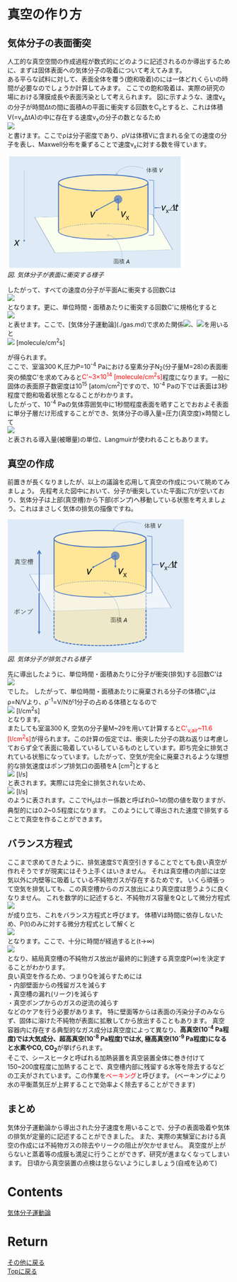 # 真空の作り方
## 気体分子の表面衝突
人工的な真空空間の作成過程が数式的にどのように記述されるのか導出するために、まずは固体表面への気体分子の吸着について考えてみます。<br>
ある平らな試料に対して、表面全体を覆う(飽和吸着)のには一体どれくらいの時間が必要なのでしょうか計算してみます。
ここでの飽和吸着は、実際の研究の場における薄膜成長や表面汚染として考えられます。
図に示すような、速度v<sub>x</sub>の分子が時間Δtの間に面積Aの平面に衝突する回数をC<sub>v</sub>とすると、これは体積V(=v<sub>x</sub>ΔtA)の中に存在する速度v<sub>x</sub>の分子の数となるため
<br>
<img src="https://latex.codecogs.com/gif.latex?\bg_black&space;\fn_cs&space;{\color{Green}&space;C_{\rm&space;v}&space;=&space;\rho&space;Vf(v_{\rm&space;x})}"/><br>
と書けます。ここでρは分子密度であり、ρVは体積Vに含まれる全ての速度の分子を表し、Maxwell分布を乗ずることで速度v<sub>x</sub>に対する数を得ています。
<p>
<img src="./surface.png" width="400px" title="circuit"><br>
<em>図. 気体分子が表面に衝突する様子</em>
</p>
したがって、すべての速度の分子が平面Aに衝突する回数Cは
<br>
<img src="https://latex.codecogs.com/gif.latex?\bg_black&space;\fn_cs&space;{\color{Green}&space;C&space;=&space;\rho\Delta&space;tA\int_{\0}^{\infty}v_{\rm&space;x}f(v_{\rm&space;x})dv_{\rm&space;x}&space;=&space;\rho\Delta&space;tA\frac{\bar{v_{\rm&space;x}}}{2}}"/><br>
となります。更に、単位時間・面積あたりに衝突する回数C'に規格化すると
<br>
<img src="https://latex.codecogs.com/gif.latex?\bg_black&space;\fn_cs&space;{\color{Green}&space;C'&space;=&space;\frac{C}{\Delta&space;tA}&space;=&space;\rho\frac{\bar{v}}{4}=\frac{P}{2\pi&space;k_{\rm&space;B}Tm}}"/><br>
と表せます。ここで、[気体分子運動論](./gas.md)で求めた関係<img src="https://latex.codecogs.com/gif.latex?\bg_black&space;\fn_cs&space;{\color{Green}&space;\bar{v}=&space;\sqrt{\frac{8k_{\rm&space;B}T}{\pi&space;m}}"/>、<img src="https://latex.codecogs.com/gif.latex?\inline&space;\bg_black&space;\fn_cs&space;{\color{Green}&space;\rho&space;=&space;\frac{N}{V}=\frac{N_{\rm&space;A}P}{RT}=\frac{P}{k_{\rm&space;B}T}}"/>を用いると
<br>
<img src="https://latex.codecogs.com/gif.latex?\bg_black&space;\fn_cs&space;{\color{Green}&space;C'&space;\sim&space;2.7\times10^{20}\frac{P}{MT}}"/> [molecule/cm<sup>2</sup>s]<br>

が得られます。<br>
ここで、室温300 K,圧力P=10<sup>-4</sup> Paにおける窒素分子N<sub>2</sub>(分子量M=28)の表面衝突の頻度C'を求めてみると<span style="color: red; ">C'~3×10<sup>14</sup> [molecule/cm<sup>2</sup>s]</span>程度になります。一般に固体の表面原子数密度は10<sup>15</sup> [atom/cm<sup>2</sup>]ですので、10<sup>-4</sup> Paの下では表面は3秒程度で飽和吸着状態となることがわかります。<br>
したがって、10<sup>-4</sup> Paの気体雰囲気中に1秒間程度表面を晒すことでおおよそ表面に単分子層だけ形成することができ、気体分子の導入量=圧力(真空度)×時間として
<br>
<img src="https://latex.codecogs.com/gif.latex?\bg_black&space;\fn_cs&space;{\color{Green}&space;1[L]&space;=&space;10\times10^{-4}[Pa]\times 1[s]=10\times10^{-6}[Torr]\times 1[s]}"/><br>
と表される導入量(被曝量)の単位、Langmuirが使われることもあります。


## 真空の作成
前置きが長くなりましたが、以上の議論を応用して真空の作成について眺めてみましょう。
先程考えた図中において、分子が衝突していた平面に穴が空いており、気体分子は上部(真空槽)から下部(ポンプ)へ移動している状態を考えましょう。これはまさしく気体の排気の描像ですね。<br>
<p>
<img src="./vacuum.png" width="400px" title="vacuum"><br>
<em>図. 気体分子が排気される様子</em>
</p>
先に導出したように、単位時間・面積あたりに分子が衝突(排気)する回数C'は
<br>
<img src="https://latex.codecogs.com/gif.latex?\bg_black&space;\fn_cs&space;{\color{Green}&space;C'&space;=&space;\rho\frac{\bar{v}}{4}}"/><br>
でした。
したがって、単位時間・面積あたりに廃棄される分子の体積C'<sub>v</sub>はρ=N/Vより、ρ<sup>-1</sup>=V/Nが1分子の占める体積となるので
<br>
<img src="https://latex.codecogs.com/gif.latex?\bg_black&space;\fn_cs&space;{\color{Green}&space;C'_{\rm&space;v}&space;=&space;\frac{C'}{\rho}=\frac{1}{4}\frac{2}{\sqrt{\pi}}\sqrt{\frac{2k_{\rm&space;B}T}{m}}\sim3.64\sqrt{\frac{T}{M}}}"/> [l/cm<sup>2</sup>s]<br>
となります。<br>
またしても室温300 K, 空気の分子量M~29を用いて計算すると<span style="color: red; ">C'<sub>v,air</sub>~11.6 [l/cm<sup>2</sup>s]</span>が得られます。この計算の仮定では、衝突した分子の跳ね返りは考慮しておらず全て表面に吸着しているしているものとしています。即ち完全に排気されている状態になっています。したがって、空気が完全に廃棄されるような理想的な排気速度はポンプ排気口の面積をA [cm<sup>2</sup>]とすると
<br>
<img src="https://latex.codecogs.com/gif.latex?\bg_black&space;\fn_cs&space;{\color{Green}&space;S_{\rm&space;ideal}&space;=&space;11.6A}"/> [l/s]<br>
と表されます。実際には完全に排気されないため、
<br>
<img src="https://latex.codecogs.com/gif.latex?\bg_black&space;\fn_cs&space;{\color{Green}&space;S_{\rm&space;real}&space;=&space;H_{o}S_{\rm&space;ideal}}"/> [l/s]<br>
のように表されます。ここでH<sub>o</sub>はホー係数と呼ばれ0~1の間の値を取りますが、典型的には0.2~0.5程度になります。
このようにして導出された速度で排気することで真空を作ることができます。

## バランス方程式
ここまで求めてきたように、排気速度Sで真空引きすることでとても良い真空が作れそうですが現実にはそう上手くはいきません。
それは真空槽の内部には空気以外に内壁等に吸着している不純物ガスが存在するためです。
いくら頑張って空気を排気しても、この真空槽からのガス放出により真空度は思うように良くなりません。
これを数学的に記述すると、不純物ガス容量をQとして微分方程式
<br>
<img src="https://latex.codecogs.com/gif.latex?\bg_black&space;\fn_cs&space;{\color{Green}&space;-\frac{dPV}{dt}+Q&space;=&space;P(t)S}"/> <br>
が成り立ち、これをバランス方程式と呼びます。
体積Vは時間に依存しないため、P(t)のみに対する微分方程式として解くと
<br>
<img src="https://latex.codecogs.com/gif.latex?\bg_black&space;\fn_cs&space;{\color{Green}&space;P(t)&space;=&space;(P_{0}-\frac{Q}{S}exp(-\frac{S}{V}t)+\frac{Q}{S}}"/> <br>
となります。ここで、十分に時間が経過すると(t→∞)
<br>
<img src="https://latex.codecogs.com/gif.latex?\bg_black&space;\fn_cs&space;{\color{Green}&space;P(\infty)&space;=&space;\frac{Q}{S}}"/> <br>
となり、結局真空槽の不純物ガス放出が最終的に到達する真空度P(∞)を決定することがわかります。<br>
良い真空を作るため、つまりQを減らすためには<br>
・内部壁面からの残留ガスを減らす<br>
・真空槽の漏れ(リーク)を減らす<br>
・真空ポンプからのガスの逆流の減らす<br>
などのケアを行う必要があります。
特に壁面等からは表面の汚染分子のみならず、固体に溶けた不純物が表面に拡散してから放出することもあります。
真空容器内に存在する典型的なガス成分は真空度によって異なり、<b>高真空(10<sup>-4</sup> Pa程度)では大気成分、超高真空(10<sup>-8</sup> Pa程度)では水, 極高真空(10<sup>-9</sup> Pa程度)になると水素やCO, CO<sub>2</sub></b>が挙げられます。<br>
そこで、シースヒータと呼ばれる加熱装置を真空装置全体に巻き付けて150~200度程度に加熱することで、真空槽内部に残留する水等を除去するなどの工夫がされています。この作業を<span style="color: red; ">ベーキング</span>と呼びます。
(ベーキングにより水の平衡蒸気圧が上昇することで効率よく除去することができます)

## まとめ
気体分子運動論から導出された分子速度を用いることで、分子の表面吸着や気体の排気が定量的に記述することができました。
また、実際の実験室における真空の作成には不純物ガスの除去やリークの阻止が欠かせません。
真空度が上がらないと蒸着等の成膜も満足に行うことができず、研究が進まなくなってしまいます。
日頃から真空装置の点検は怠らないようにしましょう(自戒を込めて)

# Contents
[気体分子運動論](./gas.md)<br>


# Return
[その他に戻る](../others.md)<br>
[Topに戻る](https://motoyashinozaki.github.io/minidora/)